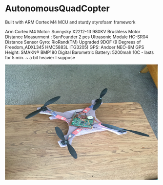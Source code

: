 # AutonomousQuadCopter


Built with ARM Cortex M4 MCU and sturdy styrofoam framework 

Arm Cortex M4
Motor: Sunnysky X2212-13 980KV Brushless Motor
Distance Measurment : SunFounder 2 pcs Ultrasonic Module HC-SR04 Distance Sensor
Gyro: RioRand(TM) Upgraded 9DOF (9 Degrees of Freedom_ADXL345 HMC5883L ITG3205)
GPS: Andoer NEO-6M GPS
Height: SMAKN® BMP180 Digital Barometric
Battery: 5200mah 10C - lasts for 5 min. ~ a bit heavier I suppose

<img src="https://github.com/yebeman/AutonomousQuadCopter/blob/master/Quad%20Pics/IMG_0008.jpg" alt="QuadCopter" width="500" height="377">
